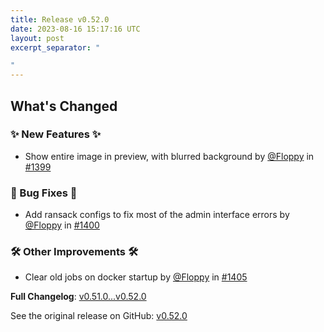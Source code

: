 ```yaml
---
title: Release v0.52.0
date: 2023-08-16 15:17:16 UTC
layout: post
excerpt_separator: "

"
---
```

<!-- Release notes generated using configuration in .github/release.yml at main -->

## What's Changed
### ✨ New Features ✨
* Show entire image in preview, with blurred background by [@Floppy](https://github.com/Floppy) in [#1399](https://github.com/Floppy/van_dam/pull/1399)
### 🐛 Bug Fixes 🐛
* Add ransack configs to fix most of the admin interface errors by [@Floppy](https://github.com/Floppy) in [#1400](https://github.com/Floppy/van_dam/pull/1400)
### 🛠️ Other Improvements 🛠️
* Clear old jobs on docker startup by [@Floppy](https://github.com/Floppy) in [#1405](https://github.com/Floppy/van_dam/pull/1405)


**Full Changelog**: [v0.51.0...v0.52.0](https://github.com/Floppy/van_dam/compare/v0.51.0...v0.52.0)

See the original release on GitHub: [v0.52.0](https://github.com/manyfold3d/manyfold/releases/tag/v0.52.0)
